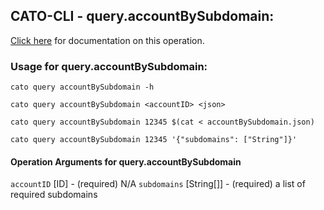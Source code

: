 
## CATO-CLI - query.accountBySubdomain:
[Click here](https://api.catonetworks.com/documentation/#query-accountBySubdomain) for documentation on this operation.

### Usage for query.accountBySubdomain:

`cato query accountBySubdomain -h`

`cato query accountBySubdomain <accountID> <json>`

`cato query accountBySubdomain 12345 $(cat < accountBySubdomain.json)`

`cato query accountBySubdomain 12345 '{"subdomains": ["String"]}'`

#### Operation Arguments for query.accountBySubdomain ####
`accountID` [ID] - (required) N/A 
`subdomains` [String[]] - (required) a list of required subdomains 
